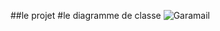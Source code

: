 ##le projet 
#le diagramme de classe
![Garamail](https://user-images.githubusercontent.com/44181362/48804842-01334200-ed16-11e8-9f46-91d8973726f7.PNG)
